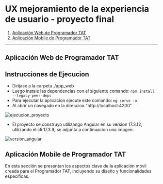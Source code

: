 # UX mejoramiento de la experiencia de usuario - proyecto final

1. [Aplicación Web de Programador TAT](#aplicación-web-de-programador-tat)
2. [Aplicación Mobile de Programador TAT](#aplicación-mobile-de-programador-tat)

---

## Aplicación Web de Programador TAT

## Instrucciones de Ejecucion
- Dirijase a la carpeta ./app_web
- Luego instale las dependencias con el siguiente comando: ```npm install --legacy-peer-deps```
- Para ejecutar la aplicacion ejecute este comando:  ```ng serve -o```
- Al abrir un navegado en la direccion "http://localhost:4200"

![ejecucion_proyecto](https://github.com/user-attachments/assets/88c7e04e-94c0-48d3-ae84-89e7d4bdf9d5)
- El proyecto se construyó utilizango Angular en su version 17.3.12, utilizando el cli 17.3.9, se adjunta a continuacion una imagen:

![version_angular](https://github.com/user-attachments/assets/ca69daf0-d62a-41b6-b9cd-73dc993bfdb2)


## Aplicación Mobile de Programador TAT

En esta sección se presentan los aspectos clave de la aplicación móvil creada para el Programador TAT, incluyendo su diseño y funcionalidades específicas.
